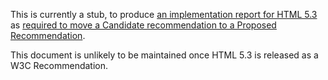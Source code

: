 This is currently a stub, to produce [an implementation report for HTML 5.3](http://w3c.github.io/test-results/html53/implementation-report.html)
as [required to move a Candidate recommendation to a Proposed Recommendation](https://www.w3.org/2018/Process-20180201/#rec-pr).

This document is unlikely to be maintained once HTML 5.3 is released as a W3C Recommendation.
